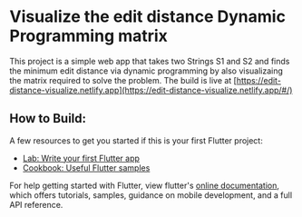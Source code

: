 # Visualize the edit distance Dynamic Programming matrix 

This project is a simple web app that takes two Strings S1 and S2 and finds the minimum edit distance via dynamic programming by also visualizaing the matrix required to solve the problem.
The build is live at [https://edit-distance-visualize.netlify.app](https://edit-distance-visualize.netlify.app/#/)
## How to Build:

A few resources to get you started if this is your first Flutter project:

- [Lab: Write your first Flutter app](https://flutter.dev/docs/get-started/codelab)
- [Cookbook: Useful Flutter samples](https://flutter.dev/docs/cookbook)

For help getting started with Flutter, view flutter's
[online documentation](https://flutter.dev/docs), which offers tutorials,
samples, guidance on mobile development, and a full API reference.
